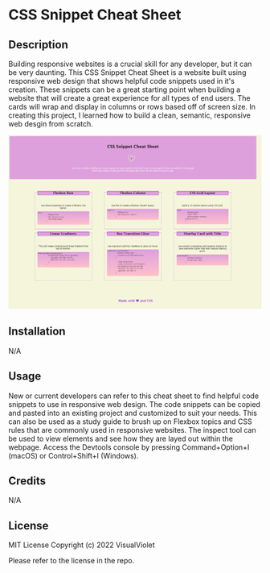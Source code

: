 # CSS Snippet Cheat Sheet

## Description

Building responsive websites is a crucial skill for any developer, but it can be very daunting. This CSS Snippet Cheat Sheet is a website built using responsive web design that shows helpful code snippets used in it's creation. These snippets can be a great starting point when building a website that will create a great experience for all types of end users. The cards will wrap and display in columns or rows based off of screen size. In creating this project, I learned how to build a clean, semantic, responsive web desgin from scratch.

![completed website](./Images/css-cheatsheet-final.png)

## Installation

N/A

## Usage

New or current developers can refer to this cheat sheet to find helpful code snippets to use in responsive web design. The code snippets can be copied and pasted into an existing project and customized to suit your needs. This can also be used as a study guide to brush up on Flexbox topics and CSS rules that are commonly used in responsive websites. The inspect tool can be used to view elements and see how they are layed out within the webpage. Access the Devtools console by pressing Command+Option+I (macOS) or Control+Shift+I (Windows).

## Credits

N/A

## License

MIT License Copyright (c) 2022 VisualViolet

Please refer to the license in the repo.

